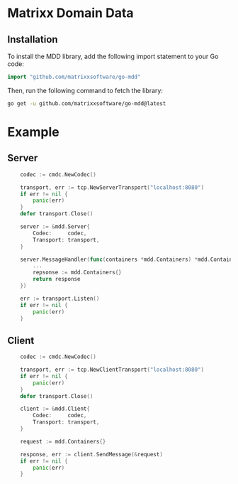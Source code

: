 # Matrixx Domain Data

## Installation
To install the MDD library, add the following import statement to your Go code:

```go
import "github.com/matrixxsoftware/go-mdd"
```

Then, run the following command to fetch the library:
```bash
go get -u github.com/matrixxsoftware/go-mdd@latest
```

# Example

## Server
```go
	codec := cmdc.NewCodec()

	transport, err := tcp.NewServerTransport("localhost:8080")
	if err != nil {
		panic(err)
	}
	defer transport.Close()

	server := &mdd.Server{
		Codec:     codec,
		Transport: transport,
	}

	server.MessageHandler(func(containers *mdd.Containers) *mdd.Containers {
        ... 
		repsonse := mdd.Containers{}
        return response
	})

	err := transport.Listen()
	if err != nil {
		panic(err)
	}

```


## Client
```go
	codec := cmdc.NewCodec()

	transport, err := tcp.NewClientTransport("localhost:8080")
	if err != nil {
		panic(err)
	}
	defer transport.Close()

	client := &mdd.Client{
		Codec:     codec,
		Transport: transport,
	}

	request := mdd.Containers{}

	response, err := client.SendMessage(&request)
	if err != nil {
		panic(err)
	}
```